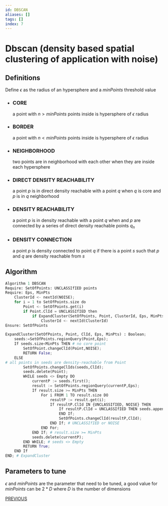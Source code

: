 ```yaml
---
id: DBSCAN
aliases: []
tags: []
index: 7
---
```


# Dbscan (density based spatial clustering of application with noise)

## Definitions

Define $\epsilon$ as the radius of an hypersphere  and a $minPoints$ threshold value

- ### CORE

	a point with $n > minPoints$ points inside is hypersphere of $\epsilon$ radius

- ###  BORDER

	a point with $n < minPoints$ points inside is hypersphere of $\epsilon$ radius

- ###  NEIGHBORHOOD

	two points are in neighborhood with each other when they are inside each hypersphere

- ### DIRECT DENSITY REACHABILITY

	a point $p$ is in direct density reachable with a point $q$ when $q$ is core and $p$ is in $q$ neighborhood

- ###  DENSITY REACHABILITY

	a point $p$ is in density reachable with a point $q$ when  and $p$  are connected by a series of direct density reachable points $q_{n}$

- ### DENSITY CONNECTION

	a point $p$ is density connected to point $q$ if there is a point $s$ such that $p$ and $q$ are density reachable from $s$


## Algorithm

```python
Algorithm 1 DBSCAN
Require: SetOfPoints: UNCLASSIfIED points
Require: Eps, MinPts
	ClusterId <- nextId(NOISE);
	for i = 1 to SetOfPoints.size do
		Point <- SetOfPoints.get(i)
		if Point.ClId = UNCLASSIfIED then
			if ExpandCluster(SetOfPoints, Point, ClusterId, Eps, MinPts) then
				ClusterId <- nextId(ClusterId)
Ensure: SetOfPoints
```

```python
ExpandCluster(SetOfPoints, Point, ClId, Eps, MinPts) : Boolean;
	seeds:=SetOfPoints.regionQuery(Point,Eps);
	If seeds.size<MinPts THEN # no core point
		SetOfPoint.changeClId(Point,NOISE);
		RETURN False;
	ELSE
# all points in seeds are density-reachable from Point
		SetOfPoints.changeClIds(seeds,ClId);
		seeds.delete(Point);
		WHILE seeds <> Empty DO
			currentP := seeds.first();
			result := SetOfPoints.regionQuery(currentP,Eps);
			If result.size >= MinPts THEN
				For i FROM 1 TO result.size DO
					resultP := result.get(i);
					If resultP.ClId IN {UNCLASSIfIED, NOISE} THEN
						If resultP.ClId = UNCLASSIfIED THEN seeds.append(resultP);
						END If;
						SetOfPoints.changeClId(resultP,ClId);
					END If; # UNCLASSIfIED or NOISE
				END For;
			END If; # result.size >= MinPts
			seeds.delete(currentP);
		END WHILE; # seeds <> Empty
		RETURN True;
	END If
END; # ExpandCluster
```

## Parameters to tune

$\epsilon$ and $minPoints$ are the parameter that need to be tuned, a good value for $minPoints$ can be $2*D$ where $D$ is the number of dimensions

[PREVIOUS](datamining/clustering/density_based_clustering.md)
